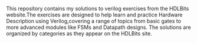 This repository contains my solutions to verilog exercises from the HDLBits website.The exercises are designed to help learn and practice Hardware Description using Verilog,covering a range of topics from basic gates to more advanced modules like FSMs and Datapath designs.
The solutions are organized by categories as they appear on the HDLBits site.
